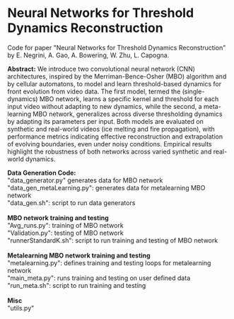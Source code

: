 # Neural Networks for Threshold Dynamics Reconstruction
Code for paper "Neural Networks for Threshold Dynamics Reconstruction" by E. Negrini, A. Gao, A. Bowering, W. Zhu, L. Capogna.

**Abstract:** We introduce two convolutional neural network (CNN) architectures, inspired by the Merriman-Bence-Osher (MBO) algorithm and by  cellular automatons, to model and learn threshold-based dynamics for front evolution from video data. The first model, termed the (single-dynamics) MBO network, learns a specific kernel and threshold for each input video without adapting to new dynamics, while the second, a meta-learning MBO network, generalizes across diverse thresholding dynamics by adapting its parameters per input. Both models are evaluated on synthetic and real-world videos (ice melting and fire propagation), with performance metrics indicating effective reconstruction and extrapolation of evolving boundaries, even under noisy conditions. Empirical results highlight the robustness of both networks across varied synthetic and real-world dynamics.

**Data Generation Code:** <br /> 
"data_generator.py" generates data for MBO network<br />
"data_gen_metaLearning.py": generates data for metalearning MBO network<br />
"data_gen.sh": script to run data generators<br />
<br />
**MBO network training and testing**<br />
"Avg_runs.py": training of MBO network<br />
"Validation.py": testing of MBO network<br />
"runnerStandardK.sh": script to run training and testing of MBO network<br />
<br /> 
**Metalearning MBO network training and testing**<br />
"metalearning.py": defines training and testing loops for metalearning network<br />
"main_meta.py": runs training and testing on user defined data<br />
"run_meta.sh": script to run training and testing<br />
<br />
**Misc**<br />
"utils.py"







